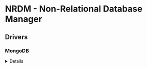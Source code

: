 # NRDM - Non-Relational Database Manager

## Drivers

### MongoDB

<details>
1. Add the following imports:

```go
import (
    "go.mongodb.org/mongo-driver/mongo"
    "go.mongodb.org/mongo-driver/mongo/options"
)
```

2. Replace the placeholder method:

```go
// connectMongoDB initializes the connection for MongoDB.
func connectMongoDB(config DatabaseConfig) (*mongo.Client, error) {
    clientOptions := options.Client().ApplyURI(config.uri)

    // Connect to MongoDB
    client, err := mongo.Connect(nil, clientOptions)
    if err != nil {
        return nil, fmt.Errorf("failed to connect to MongoDB: %w", err)
    }

    return client, nil
  }
```

</details>
